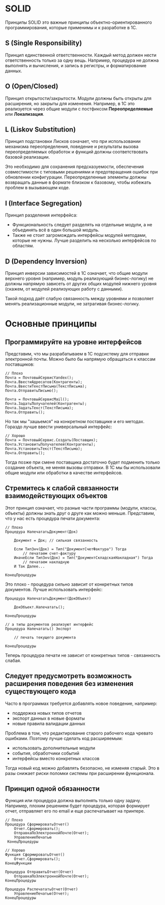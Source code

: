 # SOLID

Принципы SOLID это важные принципы объектно-ориентированного программирования, которые применимы и к разработке в 1С.

## S (Single Responsibility)
Принцип единственной ответственности. Каждый метод должен нести ответственность только за одну вещь. Например, процедура не должна выполнять и вычисления, и запись в регистры, и форматирование данных.

## O (Open/Closed)

Принцип открытости/закрытости. Модули должны быть открыты для расширения, но закрыты для изменения. Например, в 1С это реализуется через общие модули с постфиксом **Переопределяемые** или **Локализация**.

## L (Liskov Substitution)

Принцип подстановки Лисков означает, что при использовании механизма переопределения, поведение и результаты вызова переопределяемых обработок и функций должны соответствовать базовой реализации.

 Это необходимо для сохранения предсказуемости, обеспечения совместимости с типовыми решениями и предотвращения ошибок при обновлении конфигурации. Переопределенные элементы должны возвращать данные в формате близком к базовому, чтобы избежать проблем в вызывающем коде. 

## I (Interface Segregation)

Принцип разделения интерфейса: 
- Функциональность следует разделять на отдельные модули, а не объединять всё в один большой модуль. 
- Также не стоит загромождать интерфейсы модулей методами, которые не нужны. Лучше разделить на несколько интерфейсов по областям.

## D (Dependency Inversion)

Принцип инверсии зависимостей в 1С означает, что общие модули верхнего уровня (например, модуль реализующий бизнес-логику) не должны напрямую зависеть от других общих модулей нижнего уровня (скажем, от модулей реализующих работу с данными). 

Такой подход даёт слабую связанность между уровнями и позволяет менять реализационные модули, не затрагивая бизнес-логику. 

# Основные принципы

## Программируйте на уровне интерфейсов
Представим, что мы разрабатываем в 1С подсистему для отправки электронной почты.
Можно было бы напрямую обращаться к классам поставщиков:
    
    // Плохо
    Почта = ПочтовыйСервисYandex();
    Почта.ВвестиАдресатов(Контрагенты);  
    Почта.ВвестиТекстПисьма(ТекстПисьма);
    Почта.ОтправитьПисьмо();

    Почта = ПочтовыйСервисMail();
    Почта.ЗадатьПолучателей(Контрагенты);
    Почта.ЗадатьТекст(ТекстПисьма);  
    Почта.Отправить();

Но так мы "зашьемся" на конкретном поставщике и его методах. Гораздо лучше ввести универсальный интерфейс:
    
    // Хорошо
    Почта = ПочтовыйСервис.Создать(Поставщик);
    Почта.УстановитьПолучателей(Контрагенты);
    Почта.УстановитьТекст(ТекстПисьма);  
    Почта.Отправить();

Тогда позже при смене поставщика достаточно будет подменить только создание объекта, не меняя вызовы отправки. В 1С мы бы использовали общие модули или обработки в качестве интерфейсов.

## Стремитесь к слабой связанности взаимодействующих объектов
Этот принцип означает, что разные части программы (модули, классы, объекты) должны знать друг о друге как можно меньше.
Представим, что у нас есть процедура печати документа:
    
    // Плохо
    Процедура НапечататьДокумент(Док)
  
        Документ = Док; // сильная связанность
  
        Если ТипЗнч(Док) = Тип("ДокументСчетФактура") Тогда
            // печатаем счет-фактуру
        ИначеЕсли ТипЗнч(Док) = Тип("ДокументСкладскаяНакладная") Тогда
            // печатаем накладную
        И Так Далее... 

    КонецПроцедуры

Это плохо - процедура сильно зависит от конкретных типов документов. Лучше использовать интерфейс:

    Процедура НапечататьДокумент(ДокОбъект)
  
        ДокОбъект.Напечатать();
  
    КонецПроцедуры

    // а типы документов реализуют интерфейс
    Процедура Напечатать() Экспорт
  
        // печать текущего документа
  
    КонецПроцедуры

Теперь процедура печати не зависит от конкретных типов - связанность слабая.
## Следует предусмотреть возможность расширения поведения без изменения существующего кода
Часто в программах требуется добавлять новое поведение, например:
- поддержка новых типов отчетов
- экспорт данных в новые форматы
- новые правила валидации данных

Проблема в том, что редактирование старого рабочего кода чревато ошибками. Поэтому лучше сделать код расширяемым:

- использовать дополнительные модули
- события, обработчики событий
- интерфейсы вместо конкретных классов

Тогда новый код можно добавлять безопасно, не изменяя старый. Это в разы снижает риски поломки системы при расширении функционала.
## Принцип одной обязанности
Функция или процедура должна выполнять только одну задачу. Например, плохим решением будет процедура, которая формирует отчет, отправляет его по email и еще распечатывает на принтере.

    // Плохо
    Процедура СформироватьОтчет() 
        Отчет.Сформировать();  
        ОтправкаПоЭлектроннойПочте(Отчет);  
        УправлениеПечатью
     КонецПроцедуры
        
    // Хорошо
    Функция СформироватьОтчет()  
        Отчет.Сформировать();
    КонецФункции

    Процедура ОтправитьОтчет(Отчет) 
        ОтправкаПоЭлектроннойПочте(Отчет);
    КонецПроцедуры 

    Процедура РаспечататьОтчет(Отчет)
        УправлениеПечатью(Отчет);  
    КонецПроцедуры